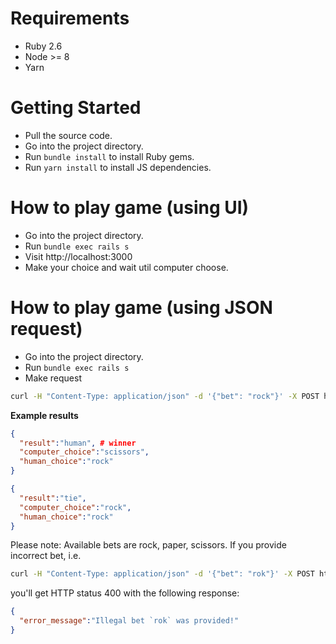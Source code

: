 # Requirements

* Ruby 2.6
* Node >= 8
* Yarn

# Getting Started

* Pull the source code.
* Go into the project directory.
* Run `bundle install` to install Ruby gems.
* Run `yarn install` to install JS dependencies.

# How to play game (using UI)

* Go into the project directory.
* Run `bundle exec rails s`
* Visit http://localhost:3000
* Make your choice and wait util computer choose.

# How to play game (using JSON request)

* Go into the project directory.
* Run `bundle exec rails s`
* Make request
```bash
curl -H "Content-Type: application/json" -d '{"bet": "rock"}' -X POST http://localhost:3000/play.json
```
**Example results**

```json
{
  "result":"human", # winner
  "computer_choice":"scissors",
  "human_choice":"rock"
}
```

```json
{ 
  "result":"tie",
  "computer_choice":"rock",
  "human_choice":"rock"
}
```

Please note: Available bets are rock, paper, scissors. If you provide incorrect bet, i.e.
```bash
curl -H "Content-Type: application/json" -d '{"bet": "rok"}' -X POST http://localhost:3000/play.json
```
you'll get HTTP status 400 with the following response:

```json
{ 
  "error_message":"Illegal bet `rok` was provided!"
}
```

